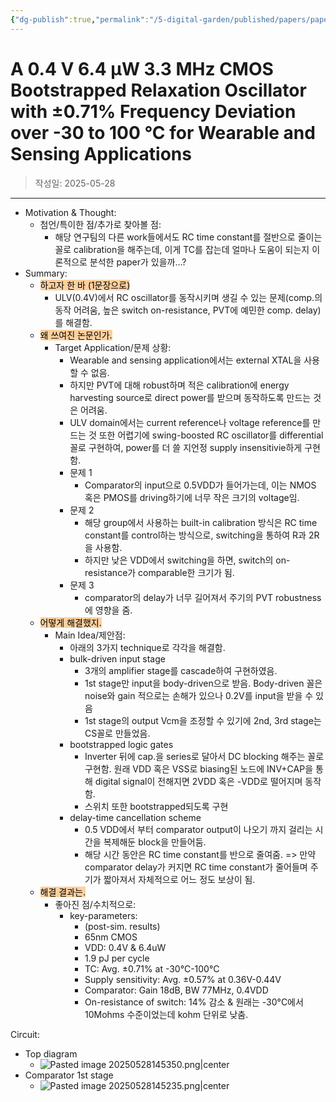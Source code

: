 ```yaml
---
{"dg-publish":true,"permalink":"/5-digital-garden/published/papers/paper-review/a-0-4-v-6-4-m-w-3-3-m-hz-cmos-bootstrapped-relaxation-oscillator-with-0-71-frequency-deviation-over-30-to-100-c-for-wearable-and-sensing-applications/","tags":["ULV","RC_oscillator","comparator_delay_compensation","build_in_calibration"],"created":"2025-05-28T14:11:15.405+09:00"}
---
```



# A 0.4 V 6.4 μW 3.3 MHz CMOS Bootstrapped Relaxation Oscillator with ±0.71% Frequency Deviation over -30 to 100 °C for Wearable and Sensing Applications

> 작성일: 2025-05-28


--- 
- Motivation & Thought: 
	- 첨언/특이한 점/추가로 찾아볼 점:
		- 해당 연구팀의 다른 work들에서도 RC time constant를 절반으로 줄이는꼴로 calibration을 해주는데, 이게 TC를 잡는데 얼마나 도움이 되는지 이론적으로 분석한 paper가 있을까...?
- Summary: 
	- <mark style="background: #FFB86CA6;">하고자 한 바 (1문장으로)</mark>
		- ULV(0.4V)에서 RC oscillator를 동작시키며 생길 수 있는 문제(comp.의 동작 어려움, 높은 switch on-resistance, PVT에 예민한 comp. delay)를 해결함.
	- <mark style="background: #FFB86CA6;">왜 쓰여진 논문인가.</mark>
		- Target Application/문제 상황: 
			- Wearable and sensing application에서는 external XTAL을 사용할 수 없음.
			- 하지만 PVT에 대해 robust하며 적은 calibration에 energy harvesting source로 direct power를 받으며 동작하도록 만드는 것은 어려움.
			- ULV domain에서는 current reference나 voltage reference를 만드는 것 또한 어렵기에 swing-boosted RC oscillator를 differential 꼴로 구현하여, power를 더 쓸 지언정 supply insensitivie하게 구현함.
			- 문제 1
				- Comparator의 input으로 0.5VDD가 들어가는데, 이는 NMOS 혹은 PMOS를 driving하기에 너무 작은 크기의 voltage임.
			- 문제 2
				- 해당 group에서 사용하는 built-in calibration 방식은 RC time constant를 control하는 방식으로, switching을 통하여 R과 2R을 사용함.
				- 하지만 낮은 VDD에서 switching을 하면, switch의 on-resistance가 comparable한 크기가 됨.
			- 문제 3
				- comparator의 delay가 너무 길어져서 주기의 PVT robustness에 영향을 줌.
	- <mark style="background: #FFB86CA6;">어떻게 해결했지.</mark>
		- Main Idea/제안점: 
			- 아래의 3가지 technique로 각각을 해결함.
			- bulk-driven input stage
				- 3개의 amplifier stage를 cascade하여 구현하였음.
				- 1st stage만 input을 body-driven으로 받음. Body-driven 꼴은 noise와 gain 적으로는 손해가 있으나 0.2V를 input을 받을 수 있음
				- 1st stage의 output Vcm을 조정할 수 있기에 2nd, 3rd stage는 CS꼴로 만들었음.
			- bootstrapped logic gates
				- Inverter 뒤에 cap.을 series로 달아서 DC blocking 해주는 꼴로 구현함. 원래 VDD 혹은 VSS로 biasing된 노드에 INV+CAP을 통해 digital signal이 전해지면 2VDD 혹은 -VDD로 떨어지며 동작함.
				- 스위치 또한 bootstrapped되도록 구현
			- delay-time cancellation scheme
				- 0.5 VDD에서 부터 comparator output이 나오기 까지 걸리는 시간을 복제해둔 block을 만들어둠.
				- 해당 시간 동안은 RC time constant를 반으로 줄여줌. => 만약 comparator delay가 커지면 RC time constant가 줄어들며 주기가 짧아져서 자체적으로 어느 정도 보상이 됨.
	- <mark style="background: #FFB86CA6;">해결 결과는.</mark>
		- 좋아진 점/수치적으로:
			- key-parameters:
				- (post-sim. results)
				- 65nm CMOS
				- VDD: 0.4V & 6.4uW
				- 1.9 pJ per cycle
				- TC: Avg. $\pm 0.71\%$  at -30°C-100°C
				- Supply sensitivity: Avg. $\pm 0.57\%$  at 0.36V-0.44V
				- Comparator: Gain 18dB, BW 77MHz, 0.4VDD
				- On-resistance of switch: 14% 감소 & 원래는 -30°C에서 10Mohms 수준이었는데 kohm 단위로 낮춤.

Circuit:
- Top diagram
	- ![Pasted image 20250528145350.png|center](/img/user/0.%20TOOLS/00.%20Attechments/Pasted%20image%2020250528145350.png)
- Comparator 1st stage
	- ![Pasted image 20250528145235.png|center](/img/user/0.%20TOOLS/00.%20Attechments/Pasted%20image%2020250528145235.png)